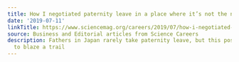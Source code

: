 ```yaml
---
title: How I negotiated paternity leave in a place where it’s not the norm
date: '2019-07-11'
linkTitle: https://www.sciencemag.org/careers/2019/07/how-i-negotiated-paternity-leave-place-where-it-s-not-norm
source: Business and Editorial articles from Science Careers
description: Fathers in Japan rarely take paternity leave, but this postdoc wanted
  to blaze a trail
---
```

